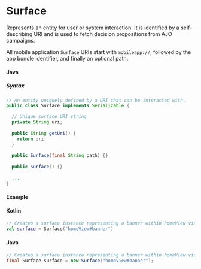 # Surface

Represents an entity for user or system interaction. It is identified by a self-describing URI and is used to fetch decision propositions from AJO campaigns. 

All mobile application `Surface` URIs start with `mobileapp://`, followed by the app bundle identifier, and finally an optional path. 

#### Java

##### Syntax

```java
// An entity uniquely defined by a URI that can be interacted with.
public class Surface implements Serializable {

  // Unique surface URI string
  private String uri;
  
  public String getUri() {
    return uri;
  }
  
  public Surface(final String path) {}
  
  public Surface() {}
  
  ...
}
```

#### Example

#### Kotlin

```kotlin
// Creates a surface instance representing a banner within homeView view in my mobile application.
val surface = Surface("homeView#banner")
```

#### Java

```java
// Creates a surface instance representing a banner within homeView view in my mobile application.
final Surface surface = new Surface("homeView#banner");
```